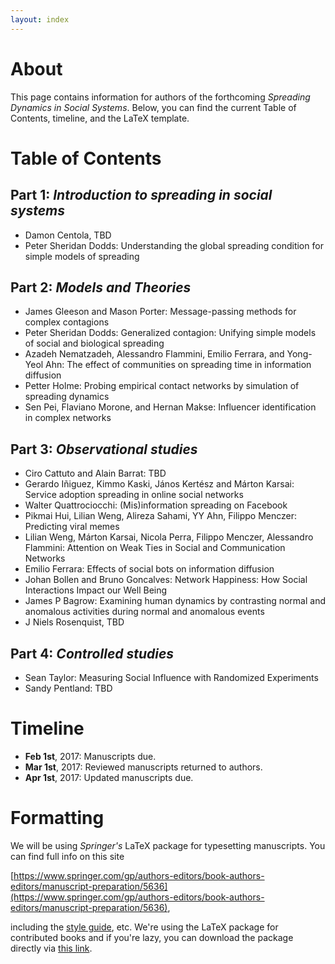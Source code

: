 ```yaml
---
layout: index
---
```


# About

This page contains information for authors of the forthcoming _Spreading Dynamics in Social Systems_. Below, you can find the current Table of Contents, timeline, and the LaTeX template. 

# Table of Contents 

## **Part 1**: _Introduction to spreading in social systems_

* Damon Centola, TBD
* Peter Sheridan Dodds: Understanding the global spreading condition for simple models of spreading

## **Part 2**: _Models and Theories_

* James Gleeson and Mason Porter: Message-passing methods for complex contagions
* Peter Sheridan Dodds: Generalized contagion: Unifying simple models of social and biological spreading
* Azadeh Nematzadeh, Alessandro Flammini, Emilio Ferrara, and Yong-Yeol Ahn: The effect of communities on spreading time in information diffusion
* Petter Holme: Probing empirical contact networks by simulation of spreading dynamics
* Sen Pei, Flaviano Morone, and Hernan Makse: Influencer identification in complex networks

## **Part 3**: _Observational studies_

* Ciro Cattuto and Alain Barrat: TBD
* Gerardo Iñiguez, Kimmo Kaski, János Kertész and Márton Karsai: Service adoption spreading in online social networks
* Walter Quattrociocchi: (Mis)information spreading on Facebook
* Pikmai Hui, Lilian Weng, Alireza Sahami, YY Ahn, Filippo Menczer: Predicting viral memes
* Lilian Weng, Márton Karsai, Nicola Perra, Filippo Menczer, Alessandro Flammini: Attention on Weak Ties in Social and Communication Networks
* Emilio Ferrara: Effects of social bots on information diffusion 
* Johan Bollen and Bruno Goncalves: Network Happiness: How Social Interactions Impact our Well Being
* James P Bagrow: Examining human dynamics by contrasting normal and anomalous activities during normal and anomalous events
* J Niels Rosenquist, TBD

## **Part 4**: _Controlled studies_
* Sean Taylor: Measuring Social Influence with Randomized Experiments
* Sandy Pentland: TBD

# Timeline

* **Feb 1st**, 2017: Manuscripts due.
* **Mar 1st**, 2017: Reviewed manuscripts returned to authors.
* **Apr 1st**, 2017: Updated manuscripts due. 

# Formatting
We will be using _Springer's_ LaTeX package for typesetting manuscripts. You can find full info on this site

[https://www.springer.com/gp/authors-editors/book-authors-editors/manuscript-preparation/5636](https://www.springer.com/gp/authors-editors/book-authors-editors/manuscript-preparation/5636),

including the [style guide](http://resource-cms.springer.com/springer-cms/rest/v1/content/990/data/v7/Manuscript+guidelines+for+English+books), etc. We're using the LaTeX package for contributed books and if you're lazy, you can download the package directly via [this link](http://resource-cms.springer.com/springer-cms/rest/v1/content/20568/data/v1/contributed+books).

